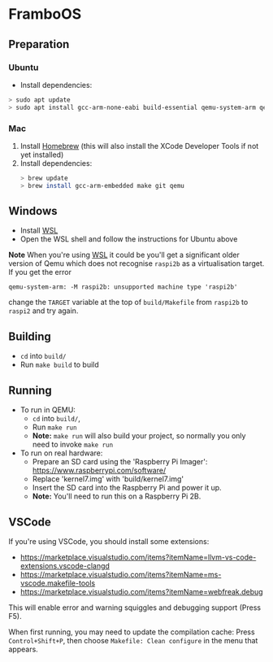 # FramboOS

## Preparation

### Ubuntu
* Install dependencies:
```sh
> sudo apt update
> sudo apt install gcc-arm-none-eabi build-essential qemu-system-arm qemu
```

### Mac
1. Install [Homebrew] (this will also install the XCode Developer Tools if not yet installed)
2. Install dependencies:
   ```sh
   > brew update
   > brew install gcc-arm-embedded make git qemu
   ```

[Homebrew]: https://brew.sh

## Windows
* Install [WSL]
* Open the WSL shell and follow the instructions for Ubuntu above

**Note**
When you're using [WSL] it could be you'll get a significant older version of Qemu which does not recognise `raspi2b` as a virtualisation target.
If you get the error
```
qemu-system-arm: -M raspi2b: unsupported machine type 'raspi2b'
```
change the `TARGET` variable at the top of `build/Makefile` from `raspi2b` to `raspi2` and try again.

[WSL]: https://docs.microsoft.com/en-us/windows/wsl/install

## Building

* `cd` into `build/`
* Run `make build` to build

## Running

* To run in QEMU:
    - `cd` into `build/`,
    - Run `make run`
    - **Note:** `make run` will also build your project, so normally you only need to invoke `make run`
* To run on real hardware:
    - Prepare an SD card using the 'Raspberry Pi Imager': https://www.raspberrypi.com/software/
    - Replace 'kernel7.img' with 'build/kernel7.img'
    - Insert the SD card into the Raspberry Pi and power it up.
    - **Note:** You'll need to run this on a Raspberry Pi 2B.

## VSCode

If you're using VSCode, you should install some extensions:

* https://marketplace.visualstudio.com/items?itemName=llvm-vs-code-extensions.vscode-clangd
* https://marketplace.visualstudio.com/items?itemName=ms-vscode.makefile-tools
* https://marketplace.visualstudio.com/items?itemName=webfreak.debug

This will enable error and warning squiggles and debugging support (Press F5).

When first running, you may need to update the compilation cache: Press `Control+Shift+P`, then choose `Makefile: Clean configure` in the menu that appears.
